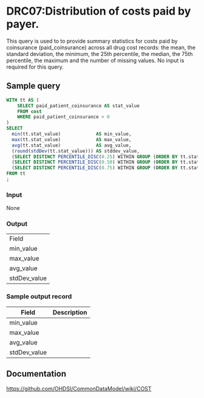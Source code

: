 # DRC07:Distribution of costs paid by payer.

This query is used to to provide summary statistics for costs paid by coinsurance (paid_coinsurance) across all drug cost records: the mean, the standard deviation, the minimum, the 25th percentile, the median, the 75th percentile, the maximum and the number of missing values. No input is required for this query.

## Sample query

```sql
WITH tt AS (
    SELECT paid_patient_coinsurance AS stat_value
    FROM cost
    WHERE paid_patient_coinsurance > 0
)
SELECT
  min(tt.stat_value)             AS min_value,
  max(tt.stat_value)             AS max_value,
  avg(tt.stat_value)             AS avg_value,
  (round(stdDev(tt.stat_value))) AS stddev_value,
  (SELECT DISTINCT PERCENTILE_DISC(0.25) WITHIN GROUP (ORDER BY tt.stat_value) OVER () FROM tt) AS percentile_25,
  (SELECT DISTINCT PERCENTILE_DISC(0.50) WITHIN GROUP (ORDER BY tt.stat_value) OVER () FROM tt) AS median_value,
  (SELECT DISTINCT PERCENTILE_DISC(0.75) WITHIN GROUP (ORDER BY tt.stat_value) OVER () FROM tt) AS percential_75
FROM tt
;
```
### Input

None

### Output

|   |
| --- |
|  Field |  Description |
| min_value | The portion of the drug expenses due to the cost charged by the manufacturer for the drug, typically a percentage of the Average Wholesale Price. |
| max_value |   |
| avg_value |   |
| stdDev_value |   |

### Sample output record

|  Field |  Description |
| --- | --- |
| min_value |   |
| max_value |   |
| avg_value |   |
| stdDev_value |   |

## Documentation
https://github.com/OHDSI/CommonDataModel/wiki/COST
